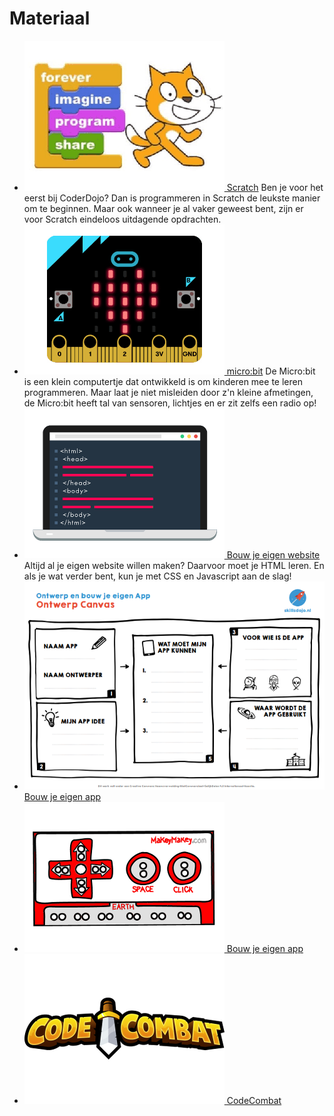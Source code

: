 # Materiaal
  - [![Scratch](/static/img/scratch.png) Scratch](/materiaal/scratch)
    Ben je voor het eerst bij CoderDojo? Dan is programmeren in Scratch de leukste manier om te beginnen. Maar ook wanneer je al vaker geweest bent, zijn er voor Scratch eindeloos uitdagende opdrachten.
  - [![micro:bit](/static/img/microbit.png) micro:bit](/materiaal/microbit)
    De Micro:bit is een klein computertje dat ontwikkeld is om kinderen mee te leren programmeren. Maar laat je niet misleiden door z'n kleine afmetingen, de Micro:bit heeft tal van sensoren, lichtjes en er zit zelfs een radio op!
  - [![HTML](/static/img/html.png) Bouw je eigen website](/materiaal/website)
    Altijd al je eigen website willen maken? Daarvoor moet je HTML leren. En als je wat verder bent, kun je met CSS en Javascript aan de slag!
  - [![App](/static/img/app.png) Bouw je eigen app](/materiaal/bouw-je-eigen-app)
  - [![Makey Makey](/static/img/makeymakey.png) Bouw je eigen app](/materiaal/makey-makey)
  - [![App](/static/img/codecombat.png) CodeCombat](/materiaal/codecombat)
